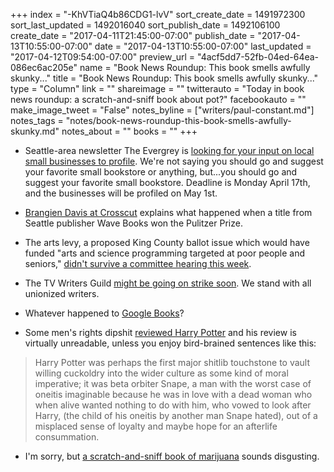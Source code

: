 +++
index = "-KhVTiaQ4b86CDG1-lvV"
sort_create_date = 1491972300
sort_last_updated = 1492016040
sort_publish_date = 1492106100
create_date = "2017-04-11T21:45:00-07:00"
publish_date = "2017-04-13T10:55:00-07:00"
date = "2017-04-13T10:55:00-07:00"
last_updated = "2017-04-12T09:54:00-07:00"
preview_url = "4acf5dd7-52fb-04ed-64ea-086ec6ac205e"
name = "Book News Roundup: This book smells awfully skunky..."
title = "Book News Roundup: This book smells awfully skunky..."
type = "Column"
link = ""
shareimage = ""
twitterauto = "Today in book news roundup: a scratch-and-sniff book about pot?"
facebookauto = ""
make_image_tweet = "False"
notes_byline = ["writers/paul-constant.md"]
notes_tags = "notes/book-news-roundup-this-book-smells-awfully-skunky.md"
notes_about = ""
books = ""
+++
* Seattle-area newsletter The Evergrey is [looking for your input on local small businesses to profile](https://theevergrey.com/tell-us-the-seattle-small-business-you-cant-live-without/). We're not saying you should go and suggest your favorite small bookstore or anything, but...you should go and suggest your favorite small bookstore. Deadline is Monday April 17th, and the businesses will be profiled on May 1st.

* [Brangien Davis at Crosscut](http://crosscut.com/2017/04/wave-books-seattle-wins-pulitizer-prize/) explains what happened when a title from Seattle publisher Wave Books won the Pulitzer Prize.

* The arts levy, a proposed King County ballot issue which would have funded "arts and science programming targeted at poor people and seniors," [didn't survive a committee hearing this week](http://www.seattleweekly.com/news/proposed-county-sales-tax-to-fund-arts-dies-in-committee/).

* The TV Writers Guild [might be going on strike soon](https://electricliterature.com/is-the-writers-guild-going-on-strike-fd93ead3b7ff). We stand with all unionized writers.

* Whatever happened to [Google Books](https://backchannel.com/how-google-book-search-got-lost-c2d2cf77121d)?

* Some men's rights dipshit [reviewed Harry Potter](http://www.wehuntedthemammoth.com/2017/04/11/harry-potter-pushes-willing-cuckoldry-as-a-moral-imperative-weirdo-nazoid-pickup-artist-explains/) and his review is virtually unreadable, unless you enjoy bird-brained sentences like this: 

<blockquote>Harry Potter was perhaps the first major shitlib touchstone to vault willing cuckoldry into the wider culture as some kind of moral imperative; it was beta orbiter Snape, a man with the worst case of oneitis imaginable because he was in love with a dead woman who when alive wanted nothing to do with him, who vowed to look after Harry, (the child of his oneitis by another man Snape hated), out of a misplaced sense of loyalty and maybe hope for an afterlife consummation.</blockquote>

* I'm sorry, but [a scratch-and-sniff book of marijuana](http://herald-review.com/entertainment/books-and-literature/scratch-and-sniff-book-on-pot-offers-education-with-a/article_87d9115a-5844-583f-a9f2-d436c95eca2d.html) sounds disgusting.